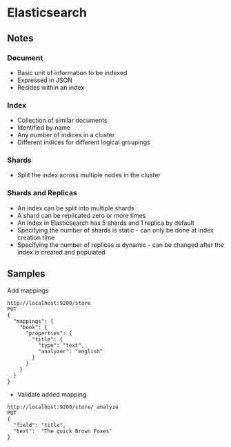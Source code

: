 # Elasticsearch
## Notes
### Document
* Basic unit of information to be indexed
* Expressed in JSON
* Resides within an index

### Index
* Collection of similar documents
* Identified by name
* Any number of indices in a cluster
* Different indices for different logical groupings

### Shards
* Split the index across multiple nodes in the cluster

### Shards and Replicas
* An index can be split into multiple shards
* A shard can be replicated zero or more times
* An index in Elasticsearch has 5 shards and 1 replica by default
* Specifying the number of shards is static - can only be done at index creation time
* Specifying the number of replicas is dynamic - can be changed after the index is
created and populated

## Samples
Add mappings

```
http://localhost:9200/store
PUT
{
  "mappings": {
    "book": {
      "properties": {
        "title": { 
          "type": "text",
          "analyzer": "english"
        }
      }
    }
  }
}

```

* Validate added mapping

```
http://localhost:9200/store/_analyze
PUT
{
  "field": "title",
  "text":  "The quick Brown Foxes"
}

```
